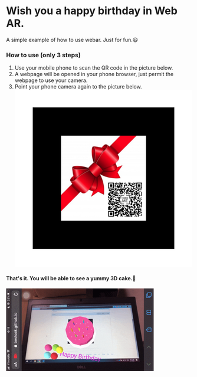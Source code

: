 # Wish you a happy birthday in Web AR.
A simple example of how to use webar. Just for fun.:smiley:

### How to use (only 3 steps)

1. Use your mobile phone to scan the QR code in the picture below.
2. A webpage will be opened in your phone browser, just permit the webpage to use your camera.
3. Point your phone camera again to the picture below.
![Marker](https://github.com/bestoak/happy-birthday-webar/blob/master/images/marker.png)

#### That's it. You will be able to see a yummy 3D cake.:birthday:
<img src="https://github.com/bestoak/happy-birthday-webar/blob/master/images/cake.gif" width="400">
